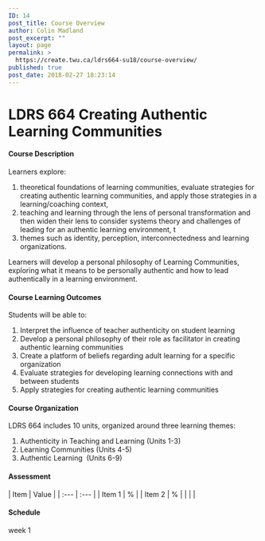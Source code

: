 ```yaml
---
ID: 14
post_title: Course Overview
author: Colin Madland
post_excerpt: ""
layout: page
permalink: >
  https://create.twu.ca/ldrs664-su18/course-overview/
published: true
post_date: 2018-02-27 18:23:14
---
```

<h1><b>LDRS 664 Creating Authentic Learning Communities </b></h1>
<h4><b>Course Description</b></h4>
Learners explore:
<ol>
 	<li>theoretical foundations of learning communities, evaluate strategies for creating authentic learning communities, and apply those strategies in a learning/coaching context,</li>
 	<li>teaching and learning through the lens of personal transformation and then widen their lens to consider systems theory and challenges of leading for an authentic learning environment, t</li>
 	<li>themes such as identity, perception, interconnectedness and learning organizations.</li>
</ol>
Learners will develop a personal philosophy of Learning Communities, exploring what it means to be personally authentic and how to lead authentically in a learning environment.
<h4><b>Course Learning Outcomes</b></h4>
Students will be able to:
<ol>
 	<li>Interpret the influence of teacher authenticity on student learning</li>
 	<li>Develop a personal philosophy of their role as facilitator in creating authentic learning communities</li>
 	<li>Create a platform of beliefs regarding adult learning for a specific organization</li>
 	<li>Evaluate strategies for developing learning connections with and between students</li>
 	<li>Apply strategies for creating authentic learning communities</li>
</ol>
<h4>Course Organization</h4>
LDRS 664 includes 10 units, organized around three learning themes:
<ol>
 	<li>Authenticity in Teaching and Learning (Units 1-3)</li>
 	<li>Learning Communities (Units 4-5)</li>
 	<li>Authentic Learning  (Units 6-9)</li>
</ol>
<h4>Assessment</h4>
| Item | Value |
| :--- | :--- |
| Item 1 | % |
| Item 2 | % |
| | |
<h4>Schedule</h4>
week 1